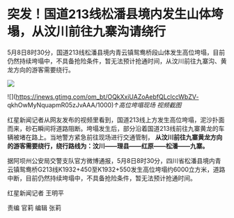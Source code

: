 # 突发！国道213线松潘县境内发生山体垮塌，从汶川前往九寨沟请绕行

5月8日8时30分，国道213线松潘县境内青云镇鸳鸯桥段山体发生高位垮塌，目前仍然持续垮塌中，不具备抢险条件，暂无法预计抢通时间，从汶川前往九寨沟、黄龙方向的游客需要绕行。

![](https://inews.gtimg.com/om_bt/OMU-4PkM1GCJx3JrVAT00NvJKuw8zPK7G1VYAyPONtnsUAA/1000)

![](https://inews.gtimg.com/om_bt/OQkXxiUAZoAebfQLclccWbZV-
qkhOwMyNquapmR05zJvAAA/1000)_↑高位垮塌现场 视频截图_

红星新闻记者从网友发布的视频里看到，国道213线上方发生高位垮塌，泥沙扑面而来，砂石瞬间将道路阻断。垮塌发生后，部分沿着国道213线前往九寨黄龙的车辆被堵在路上。当地警方紧急前往现场进行交通管制，
**从汶川前往九寨黄龙方向的游客需要绕行，绕行路线为：汶川——理县——红原——松潘——九寨。**

据阿坝州公安局交警支队官方微博通报，5月8日8时30分，四川省松潘县境内青云镇鸳鸯桥G213线K1932+450至K1932+550发生高位垮塌约6000立方米，道路中断，目前仍然持续垮塌中，不具备抢险条件，暂无法预计抢通时间。

红星新闻记者 王明平

责编 官莉 编辑 张莉

